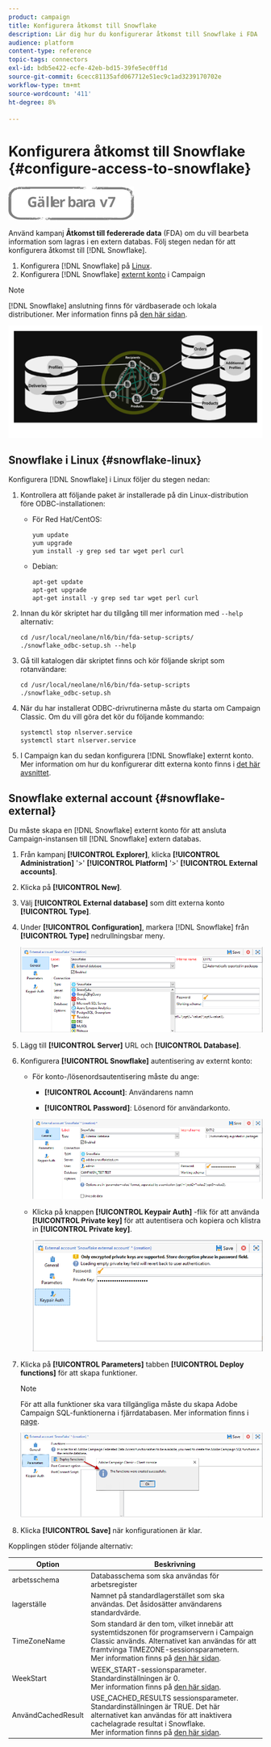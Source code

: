 ```yaml
---
product: campaign
title: Konfigurera åtkomst till Snowflake
description: Lär dig hur du konfigurerar åtkomst till Snowflake i FDA
audience: platform
content-type: reference
topic-tags: connectors
exl-id: bdb5e422-ecfe-42eb-bd15-39fe5ec0ff1d
source-git-commit: 6cecc81135afd067712e51ec9c1ad3239170702e
workflow-type: tm+mt
source-wordcount: '411'
ht-degree: 8%

---
```


# Konfigurera åtkomst till Snowflake {#configure-access-to-snowflake}

![](../../assets/v7-only.svg)

Använd kampanj **Åtkomst till federerade data** (FDA) om du vill bearbeta information som lagras i en extern databas. Följ stegen nedan för att konfigurera åtkomst till [!DNL Snowflake].

1. Konfigurera [!DNL Snowflake] på [Linux](#snowflake-linux).
1. Konfigurera [!DNL Snowflake] [externt konto](#snowflake-external) i Campaign

>[!NOTE]
>
>[!DNL Snowflake] anslutning finns för värdbaserade och lokala distributioner. Mer information finns på [den här sidan](../../installation/using/capability-matrix.md).

![](assets/snowflake_3.png)

## Snowflake i Linux {#snowflake-linux}

Konfigurera [!DNL Snowflake] i Linux följer du stegen nedan:

1. Kontrollera att följande paket är installerade på din Linux-distribution före ODBC-installationen:

   * För Red Hat/CentOS:

      ```
      yum update
      yum upgrade
      yum install -y grep sed tar wget perl curl
      ```

   * Debian:

      ```
      apt-get update
      apt-get upgrade
      apt-get install -y grep sed tar wget perl curl
      ```

1. Innan du kör skriptet har du tillgång till mer information med `--help` alternativ:

   ```
   cd /usr/local/neolane/nl6/bin/fda-setup-scripts/
   ./snowflake_odbc-setup.sh --help
   ```

1. Gå till katalogen där skriptet finns och kör följande skript som rotanvändare:

   ```
   cd /usr/local/neolane/nl6/bin/fda-setup-scripts
   ./snowflake_odbc-setup.sh
   ```

1. När du har installerat ODBC-drivrutinerna måste du starta om Campaign Classic. Om du vill göra det kör du följande kommando:

   ```
   systemctl stop nlserver.service
   systemctl start nlserver.service
   ```

1. I Campaign kan du sedan konfigurera [!DNL Snowflake] externt konto. Mer information om hur du konfigurerar ditt externa konto finns i [det här avsnittet](#snowflake-external).

## Snowflake external account {#snowflake-external}

Du måste skapa en [!DNL Snowflake] externt konto för att ansluta Campaign-instansen till [!DNL Snowflake] extern databas.

1. Från kampanj **[!UICONTROL Explorer]**, klicka **[!UICONTROL Administration]** &#39;>&#39; **[!UICONTROL Platform]** &#39;>&#39; **[!UICONTROL External accounts]**.

1. Klicka på **[!UICONTROL New]**.

1. Välj **[!UICONTROL External database]** som ditt externa konto **[!UICONTROL Type]**.

1. Under **[!UICONTROL Configuration]**, markera [!DNL Snowflake] från **[!UICONTROL Type]** nedrullningsbar meny.

   ![](assets/snowflake_5.png)

1. Lägg till **[!UICONTROL Server]** URL och **[!UICONTROL Database]**.

1. Konfigurera **[!UICONTROL Snowflake]** autentisering av externt konto:

   * För konto-/lösenordsautentisering måste du ange:

      * **[!UICONTROL Account]**: Användarens namn

      * **[!UICONTROL Password]**: Lösenord för användarkonto.

      ![](assets/snowflake.png)

   * Klicka på knappen **[!UICONTROL Keypair Auth]** -flik för att använda **[!UICONTROL Private key]** för att autentisera och kopiera och klistra in **[!UICONTROL Private key]**.

      ![](assets/snowflake_4.png)


1. Klicka på **[!UICONTROL Parameters]** tabben **[!UICONTROL Deploy functions]** för att skapa funktioner.

   >[!NOTE]
   >
   >För att alla funktioner ska vara tillgängliga måste du skapa Adobe Campaign SQL-funktionerna i fjärrdatabasen. Mer information finns i [page](../../configuration/using/adding-additional-sql-functions.md).

   ![](assets/snowflake_2.png)

1. Klicka **[!UICONTROL Save]** när konfigurationen är klar.

Kopplingen stöder följande alternativ:

| Option | Beskrivning |
|---|---|
| arbetsschema | Databasschema som ska användas för arbetsregister |
| lagerställe | Namnet på standardlagerstället som ska användas. Det åsidosätter användarens standardvärde. |
| TimeZoneName | Som standard är den tom, vilket innebär att systemtidszonen för programservern i Campaign Classic används. Alternativet kan användas för att framtvinga TIMEZONE-sessionsparametern. <br>Mer information finns på [den här sidan](https://docs.snowflake.net/manuals/sql-reference/parameters.html#timezone). |
| WeekStart | WEEK_START-sessionsparameter. Standardinställningen är 0. <br>Mer information finns på [den här sidan](https://docs.snowflake.com/en/sql-reference/parameters.html#week-start). |
| AnvändCachedResult | USE_CACHED_RESULTS sessionsparameter. Standardinställningen är TRUE. Det här alternativet kan användas för att inaktivera cachelagrade resultat i Snowflake. <br>Mer information finns på [den här sidan](https://docs.snowflake.net/manuals/user-guide/querying-persisted-results.html). |
